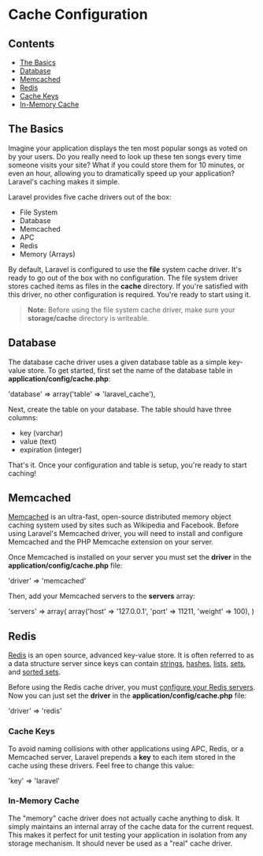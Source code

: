 # Cache Configuration## Contents- [The Basics](#the-basics)- [Database](#database)- [Memcached](#memcached)- [Redis](#redis)- [Cache Keys](#keys)- [In-Memory Cache](#memory)<a name="the-basics"></a>## The BasicsImagine your application displays the ten most popular songs as voted on by your users. Do you really need to look up these ten songs every time someone visits your site? What if you could store them for 10 minutes, or even an hour, allowing you to dramatically speed up your application? Laravel's caching makes it simple.Laravel provides five cache drivers out of the box:- File System- Database- Memcached- APC- Redis- Memory (Arrays)By default, Laravel is configured to use the **file** system cache driver. It's ready to go out of the box with no configuration. The file system driver stores cached items as files in the **cache** directory. If you're satisfied with this driver, no other configuration is required. You're ready to start using it.> **Note:** Before using the file system cache driver, make sure your **storage/cache** directory is writeable.<a name="database"></a>## DatabaseThe database cache driver uses a given database table as a simple key-value store. To get started, first set the name of the database table in **application/config/cache.php**:  'database' => array('table' => 'laravel_cache'),Next, create the table on your database. The table should have three columns:- key (varchar)- value (text)- expiration (integer)That's it. Once your configuration and table is setup, you're ready to start caching!<a name="memcached"></a>## Memcached[Memcached](http://memcached.org) is an ultra-fast, open-source distributed memory object caching system used by sites such as Wikipedia and Facebook. Before using Laravel's Memcached driver, you will need to install and configure Memcached and the PHP Memcache extension on your server.Once Memcached is installed on your server you must set the **driver** in the **application/config/cache.php** file:  'driver' => 'memcached'Then, add your Memcached servers to the **servers** array:  'servers' => array(       array('host' => '127.0.0.1', 'port' => 11211, 'weight' => 100),  )<a name="redis"></a>## Redis[Redis](http://redis.io) is an open source, advanced key-value store. It is often referred to as a data structure server since keys can contain [strings](http://redis.io/topics/data-types#strings), [hashes](http://redis.io/topics/data-types#hashes), [lists](http://redis.io/topics/data-types#lists), [sets](http://redis.io/topics/data-types#sets), and [sorted sets](http://redis.io/topics/data-types#sorted-sets).Before using the Redis cache driver, you must [configure your Redis servers](/docs/database/redis#config). Now you can just set the **driver** in the **application/config/cache.php** file:  'driver' => 'redis'<a name="keys"></a>### Cache KeysTo avoid naming collisions with other applications using APC, Redis, or a Memcached server, Laravel prepends a **key** to each item stored in the cache using these drivers. Feel free to change this value:  'key' => 'laravel'<a name="memory"></a>### In-Memory CacheThe "memory" cache driver does not actually cache anything to disk. It simply maintains an internal array of the cache data for the current request. This makes it perfect for unit testing your application in isolation from any storage mechanism. It should never be used as a "real" cache driver.